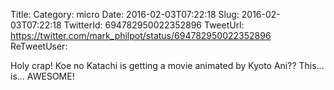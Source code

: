 Title: 
Category: micro
Date: 2016-02-03T07:22:18
Slug: 2016-02-03T07:22:18
TwitterId: 694782950022352896
TweetUrl: https://twitter.com/mark_philpot/status/694782950022352896
ReTweetUser: 

Holy crap! Koe no Katachi is getting a movie animated by Kyoto Ani?? This... is... AWESOME!